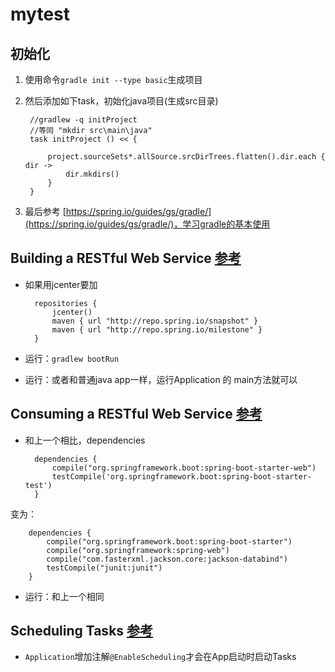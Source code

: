 # mytest

## 初始化
1. 使用命令`gradle init --type basic`生成项目
1. 然后添加如下task，初始化java项目(生成src目录)

		//gradlew -q initProject
		//等同 "mkdir src\main\java"
		task initProject () << {
		
			project.sourceSets*.allSource.srcDirTrees.flatten().dir.each { dir ->
				dir.mkdirs()
			}
		}
1. 最后参考 [https://spring.io/guides/gs/gradle/](https://spring.io/guides/gs/gradle/)，学习gradle的基本使用


## Building a RESTful Web Service [参考](https://spring.io/guides/gs/rest-service/)

- 如果用jcenter要加

	    repositories {
	        jcenter()
	        maven { url "http://repo.spring.io/snapshot" }
	        maven { url "http://repo.spring.io/milestone" }
	    }

- 运行：`gradlew bootRun`
- 运行：或者和普通java app一样，运行Application 的 main方法就可以


## Consuming a RESTful Web Service [参考](https://spring.io/guides/gs/consuming-rest/)

- 和上一个相比，dependencies

		dependencies {
		    compile("org.springframework.boot:spring-boot-starter-web")
		    testCompile('org.springframework.boot:spring-boot-starter-test')
		}
变为：

		dependencies {
		    compile("org.springframework.boot:spring-boot-starter")
		    compile("org.springframework:spring-web")
		    compile("com.fasterxml.jackson.core:jackson-databind")
		    testCompile("junit:junit")
		}

- 运行：和上一个相同


## Scheduling Tasks [参考](https://spring.io/guides/gs/scheduling-tasks/)

- `Application`增加注解`@EnableScheduling`才会在App启动时启动Tasks



